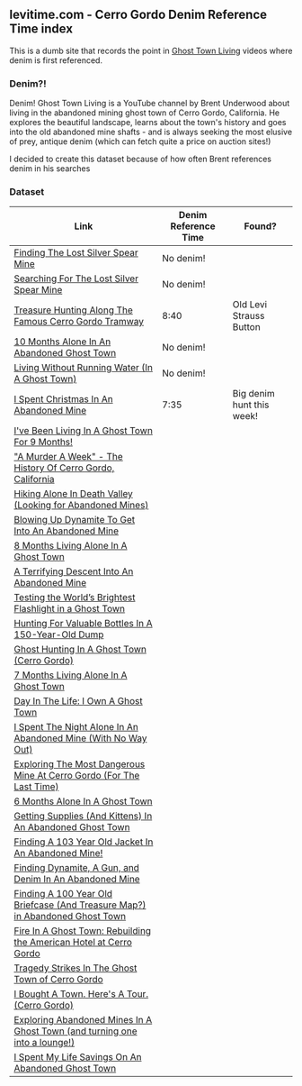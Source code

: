 ## levitime.com - Cerro Gordo Denim Reference Time index

This is a dumb site that records the point in [Ghost Town Living](https://www.youtube.com/c/GhostTownLiving) videos where denim is first referenced.

### Denim?!

Denim! Ghost Town Living is a YouTube channel by Brent Underwood about living in the abandoned mining ghost town of Cerro Gordo, California. He explores the beautiful landscape, learns about the town's history and goes into the old abandoned mine shafts - and is always seeking the most elusive of prey, antique denim (which can fetch quite a price on auction sites!)

I decided to create this dataset because of how often Brent references denim in his searches

### Dataset


| Link                                                                                      | Denim Reference Time   | Found?                       |
| ----------------------------------------------------------------------------------------- | ---------------------- | ---------------------------- |
| [Finding The Lost Silver Spear Mine](https://www.youtube.com/watch?v=ATiCS7do60A)         |  No denim!             |                              |
| [Searching For The Lost Silver Spear Mine](https://www.youtube.com/watch?v=-6G-Zqh3HEQ)   | No denim!              |                              |
| [Treasure Hunting Along The Famous Cerro Gordo Tramway](https://www.youtube.com/watch?v=LpwaUU6sGFA#t=8m40) | 8:40 | Old Levi Strauss Button      |
| [10 Months Alone In An Abandoned Ghost Town](https://www.youtube.com/watch?v=RH8u-LYO4Rc) |  No denim!             |                              |
| [Living Without Running Water \(In A Ghost Town\)](https://www.youtube.com/watch?v=RWzj8HlMGLE) | No denim!        |                              |
| [I Spent Christmas In An Abandoned Mine](https://www.youtube.com/watch?v=WYs-1m0YSKQ#t=7m35) |  7:35               | Big denim hunt this week!    |
| [I've Been Living In A Ghost Town For 9 Months!](https://www.youtube.com/watch?v=zlArwvId5fg) |                    |                              |
| ["A Murder A Week" - The History Of Cerro Gordo, California](https://www.youtube.com/watch?v=ItfFOpZ8no8) |        |                              |
| [Hiking Alone In Death Valley \(Looking for Abandoned Mines\)](https://www.youtube.com/watch?v=szrnV8RwxcI) |      |                              |
| [Blowing Up Dynamite To Get Into An Abandoned Mine](https://www.youtube.com/watch?v=iV77JGhDVqk) |                 |                              |
| [8 Months Living Alone In A Ghost Town](https://www.youtube.com/watch?v=BYdb7g7yyvA)      |                        |                              |
| [A Terrifying Descent Into An Abandoned Mine](https://www.youtube.com/watch?v=HlDg41-zizU) |                       |                              |
| [Testing the World’s Brightest Flashlight in a Ghost Town](https://www.youtube.com/watch?v=TL2Ug9JzMIg) |          |                              |
| [Hunting For Valuable Bottles In A 150-Year-Old Dump](https://www.youtube.com/watch?v=Uq_SdQm_74I) |               |                              |
| [Ghost Hunting In A Ghost Town \(Cerro Gordo\)](https://www.youtube.com/watch?v=K4zNRwpQIKM) |                     |                              |
| [7 Months Living Alone In A Ghost Town](https://www.youtube.com/watch?v=eI7PpobQDrw)         |                     |                              |
| [Day In The Life: I Own A Ghost Town](https://www.youtube.com/watch?v=rlrHLoJVAQ4)        |                        |                              |
| [I Spent The Night Alone In An Abandoned Mine (With No Way Out)](https://www.youtube.com/watch?v=0JXfIryrv6s) |    |                              |
| [Exploring The Most Dangerous Mine At Cerro Gordo (For The Last Time)](https://www.youtube.com/watch?v=eGgMfDTcum8) | |                           |
| [6 Months Alone In A Ghost Town](https://www.youtube.com/watch?v=r9PPgAvXkEY)             |                        |                              |
| [Getting Supplies (And Kittens) In An Abandoned Ghost Town](https://www.youtube.com/watch?v=gmNYOUYYjns) |         |                              |
| [Finding A 103 Year Old Jacket In An Abandoned Mine!](https://www.youtube.com/watch?v=VsHfcFEfCZA) |               |                              |
| [Finding Dynamite, A Gun, and Denim In An Abandoned Mine](https://www.youtube.com/watch?v=z9FwPomT8_g) |           |                              |
| [Finding A 100 Year Old Briefcase (And Treasure Map?) in Abandoned Ghost Town](https://www.youtube.com/watch?v=JbtnSeo3NVw) | |                   |
| [Fire In A Ghost Town: Rebuilding the American Hotel at Cerro Gordo](https://www.youtube.com/watch?v=Rq1iGv0njNw) | |                             |
| [Tragedy Strikes In The Ghost Town of Cerro Gordo](https://www.youtube.com/watch?v=NQ3CWspDCzE) |                  |                              |
| [I Bought A Town. Here's A Tour. (Cerro Gordo)](https://www.youtube.com/watch?v=bMRyfgjpaa0)    |                  |                              |
| [Exploring Abandoned Mines In A Ghost Town (and turning one into a lounge!)](https://www.youtube.com/watch?v=5XmjdDw8xK8) | |                     |
| [I Spent My Life Savings On An Abandoned Ghost Town](https://www.youtube.com/watch?v=NZulDyerzrA) |                |                              |
